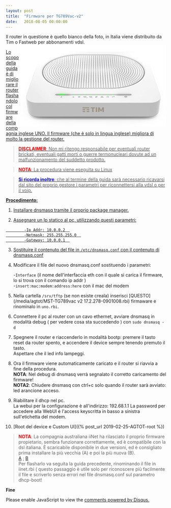 ```yaml
---
layout: post
title:  "Firmware per TG789Vac-v2"
date:   2018-08-05 00:00:00 
---
```

Il router in questione è quello bianco della foto, in Italia viene distribuito da Tim o Fastweb per abbonamenti vdsl.
<a href="/media/agtot/router.png"><img src="/media/agtot/router.png" alt="789vac Photo" style="float: right;" />  

Lo scopo della guida è di migliorare il router flashandolo col firmware della compagnia inglese UNO.
Il firmware (che è solo in lingua inglese) migliora di molto la gestione del router.

><span style="color:red">**DISCLAIMER**</span>: Non mi ritengo responsabile per eventuali router brickati, eventuali gatti morti o guerre termonucleari dovute ad un malfunzionamento del suddetto prodotto.  

><span style="color:red">**NOTA**</span>: La procedura viene eseguita su Linux  

><span style="color:blue">**Si ricorda inoltre**</span>: che al termine della guida sarà necessario ricavarsi dal sito del proprio gestore i parametri per riconnettersi alla vdsl o per il voip.  

**Procedimento:**

1. Installare dnsmasq tramite il proprio package manager.
        
2. Assegnare un Ip statico al pc, utilizzando questi parametri:  
```
        -Ip Addr: 10.0.0.2  
        -Netmask: 255.255.255.0  
        -Gateway: 10.0.0.1  
```
        
3. Sostituire il contenuto del file in ```/etc/dnsmasq.conf``` con il contenuto di [dnsmasq.conf](/media/agtot/dnsmasq.conf)
4. Modificare il file del nuovo dnsmasq.conf sostituendo i parametri:

    -```Interface``` (il nome dell'interfaccia eth con il quale si carica il firmware, lo si trova con il comando ip addr )  
    -```insert:mac:modem:address:here``` con il mac del modem   
    
5. Nella cartella ```/srv/tftp``` (se non esiste creala) inserisci [QUESTO](/media/agtot/MST-TG789vac v2 17.2.278-0901008.rbi) firmaware e rinominalo in ```uno.rbi```.  

6. Connettere il pc al router con un cavo ethernet, avviare dnsmasq in modalità debug ( per vedere cosa sta succedendo ) con ```sudo dnsmasq -d```  

7. Spegnere il router e riaccenderlo in modalità bootp: premere il tasto reset da router spento, e accendere il device sempre tenendo premuto il tasto.  
Aspettare che il led info lampeggi.  

8. Ora il firmware viene automaticamente caricato e il router si riavvia a fine della procedura.  
**NOTA**: Nel debug di dnsmasq verrà segnalato il corretto caricamento del firmware!  
**NOTA2**: Chiudere dnsmasq con ctrl+c solo quando il router sarà avviato: led arancione acceso. 

9. Riabilitare il dhcp nel pc.  
La webui per la configurazione è all'indirizzo: 192.68.1.1
La password per accedere alla WebUI è l'access keyscritta in basso a sinistra sull'etichetta del modem.  

10. [Root del device e Custom UI]({% post_url 2019-02-25-AGTOT-root %})

><span style="color:red">**NOTA**</span>: La compagnia australiana iiNet ha rilasciato il proprio firmware propietario, sembra funzionare correttamente, ed è compatibile con la dsl italiana. È scaricabile disponibile in due versioni, ed è consigliato prima installare la più vecchia (A) e poi la più nuova (B).  
[A](/media/agtot/vant-6_16.3.7637-ver2.2.1-CRF695-2721005.rbi) ; [B](/media/agtot/vant-6_16.3.8046-ver3.0-CRF767-2721002.rbi)  
Per flasharlo va seguita la guida precedente, rinominando il file in iinet.rbi  ( questo passaggio è utile solo per riconoscere più facilmente il file e scriverlo senza errori nel file dnsmasq.conf sul parametro dhcp-boot! 



**Fine**
<div id="disqus_thread"></div>
<script>

/**
*  RECOMMENDED CONFIGURATION VARIABLES: EDIT AND UNCOMMENT THE SECTION BELOW TO INSERT DYNAMIC VALUES FROM YOUR PLATFORM OR CMS.
*  LEARN WHY DEFINING THESE VARIABLES IS IMPORTANT: https://disqus.com/admin/universalcode/#configuration-variables*/
/*
var disqus_config = function () {
this.page.url = https://pietrotti97.com/pagine/a-router/mod-fw/2018/12/05/AGTOT-FW.html;  // Replace PAGE_URL with your page's canonical URL variable
this.page.identifier = agtotfw1; // Replace PAGE_IDENTIFIER with your page's unique identifier variable
};
*/
(function() { // DON'T EDIT BELOW THIS LINE
var d = document, s = d.createElement('script');
s.src = 'https://pietrotti97.disqus.com/embed.js';
s.setAttribute('data-timestamp', +new Date());
(d.head || d.body).appendChild(s);
})();
</script>
<noscript>Please enable JavaScript to view the <a href="https://disqus.com/?ref_noscript">comments powered by Disqus.</a></noscript>
